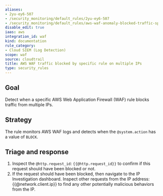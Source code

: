 ```yaml
---
aliases:
- 2yu-ey6-507
- /security_monitoring/default_rules/2yu-ey6-507
- /security_monitoring/default_rules/aws-waf-anomaly-blocked-traffic-specific-rule-multiple-ips
disable_edit: true
iaas: aws
integration_id: waf
kind: documentation
rule_category:
- Cloud SIEM (Log Detection)
scope: waf
source: cloudtrail
title: AWS WAF traffic blocked by specific rule on multiple IPs
type: security_rules
---
```


## Goal
Detect when a specific AWS Web Application Firewall (WAF) rule blocks traffic from multiple IPs.

## Strategy
The rule monitors AWS WAF logs and detects when the `@system.action` has a value of `BLOCK`.

## Triage and response
1. Inspect the `@http.request_id`: `{{@http.request_id}}` to confirm if this request should have been blocked or not.
2. If the request should have been blocked, then navigate to the IP Investigation dashboard. Inspect other requests from the IP address:{{@network.client.ip}} to find any other potentially malicious behaviors from the IP.
